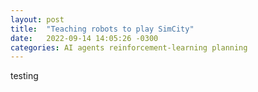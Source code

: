 ```yaml
---
layout: post
title:  "Teaching robots to play SimCity"
date:   2022-09-14 14:05:26 -0300
categories: AI agents reinforcement-learning planning
---
```


testing